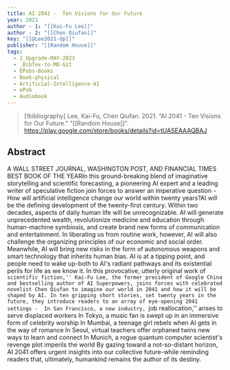 ```yaml
---
title: AI 2041 -  Ten Visions for Our Future
year: 2021
author - 1: "[[Kai-Fu Lee]]"
author - 2: "[[Chen Qiufan]]"
key: "[[@Lee2021-dp]]"
publisher: "[[Random House]]"
tags:
  - 2_Upgrade-MAY-2023
  - _BibTex-to-MD-Git
  - EPubs-Books
  - Book-physical
  - Artificial-Intelligence-AI
  - ePub
  - Audiobook
---
```


> [!bibliography]
> Lee, Kai-Fu, Chen Qiufan. 2021. “AI 2041 -  Ten Visions for Our Future.” "[[Random House]]". https://play.google.com/store/books/details?id=tUASEAAAQBAJ

## Abstract
A WALL STREET JOURNAL, WASHINGTON POST, AND FINANCIAL TIMES BEST BOOK OF THE YEARIn this ground-breaking blend of imaginative storytelling and scientific forecasting, a pioneering AI expert and a leading writer of speculative fiction join forces to answer an imperative question -  How will artificial intelligence change our world within twenty years?AI will be the defining development of the twenty-first century. Within two decades, aspects of daily human life will be unrecognizable. AI will generate unprecedented wealth, revolutionize medicine and education through human-machine symbiosis, and create brand new forms of communication and entertainment. In liberating us from routine work, however, AI will also challenge the organizing principles of our economic and social order. Meanwhile, AI will bring new risks in the form of autonomous weapons and smart technology that inherits human bias. AI is at a tipping point, and people need to wake up-both to AI's radiant pathways and its existential perils for life as we know it. In this provocative, utterly original work of ``scientific fiction,'' Kai-Fu Lee, the former president of Google China and bestselling author of AI Superpowers, joins forces with celebrated novelist Chen Qiufan to imagine our world in 2041 and how it will be shaped by AI. In ten gripping short stories, set twenty years in the future, they introduce readers to an array of eye-opening 2041 settings -  In San Francisco, a new industry, ``job reallocation,'' arises to serve displaced workers In Tokyo, a music fan is swept up in an immersive form of celebrity worship In Mumbai, a teenage girl rebels when AI gets in the way of romance In Seoul, virtual teachers offer orphaned twins new ways to learn and connect In Munich, a rogue quantum computer scientist's revenge plot imperils the world By gazing toward a not-so-distant horizon, AI 2041 offers urgent insights into our collective future-while reminding readers that, ultimately, humankind remains the author of its destiny.